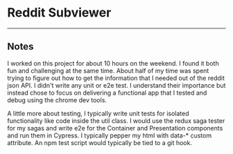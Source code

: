 # Reddit Subviewer

---

## Notes

I worked on this project for about 10 hours on the weekend. I found it both fun and challenging at the same time. About half of my time was spent trying to figure out how to get the information that I needed out of the reddit json API. I didn't write any unit or e2e test. I understand their importance but instead chose to focus on delivering a functional app that I tested and debug using the chrome dev tools.

A little more about testing, I typically write unit tests for isolated functionality like code inside the util class. I would use the redux saga tester for my sagas and write e2e for the Container and Presentation components and run them in Cypress. I typically pepper my html with data-\* custom attribute. An npm test script would typically be tied to a git hook.

